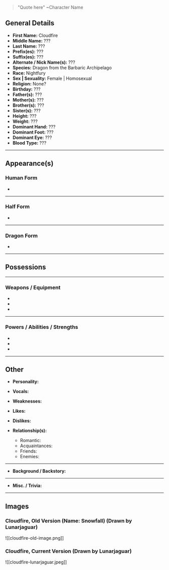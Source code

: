 > "Quote here" ~Character Name

## General Details
- **First Name:** Cloudfire
- **Middle Name:** ???
- **Last Name:** ???
- **Prefix(es):** ???
- **Suffix(es):** ???
- **Alternate / Nick Name(s):** ??? 
- **Species:** Dragon from the Barbaric Archipelago
- **Race:** Nightfury
- **Sex | Sexuality:** Female | Homosexual
- **Religion:** None?
- **Birthday:** ???
- **Father(s):** ???
- **Mother(s):** ???
- **Brother(s):** ???
- **Sister(s):** ???
- **Height:** ???
- **Weight:** ???
- **Dominant Hand:** ??? 
- **Dominant Foot:** ???
- **Dominant Eye:** ???
- **Blood Type:** ???
***
## Appearance(s)
### Human Form
- 
***
### Half Form
- 
***
### Dragon Form
- 
***
## Possessions
***
### Weapons / Equipment
-
-
-
***
### Powers / Abilities / Strengths
-
-
-
***
## Other
- **Personality:** 

- **Vocals:** 

- **Weaknesses:** 

- **Likes:** 

- **Dislikes:** 

- **Relationship(s):** 
	- Romantic: 
	- Acquaintances: 
	- Friends: 
	- Enemies: 
***
- **Background / Backstory:** 
***
- **Misc. / Trivia:** 
***
## Images
### Cloudfire, Old Version (Name: Snowfall) (Drawn by Lunarjaguar)
![[cloudfire-old-image.png]]
### Cloudfire, Current Version (Drawn by Lunarjaguar)
![[cloudfire-lunarjaguar.jpeg]]